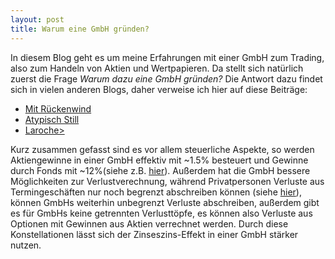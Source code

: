 ```yaml
---
layout: post
title: Warum eine GmbH gründen?
---
```


In diesem Blog geht es um meine Erfahrungen mit einer GmbH zum Trading, also zum Handeln von Aktien und Wertpapieren.
Da stellt sich natürlich zuerst die Frage <em>Warum dazu eine GmbH gründen?</em>
Die Antwort dazu findet sich in vielen anderen Blogs, daher verweise ich hier auf diese Beiträge:

* <a href="https://mit-rueckenwind.info/der-spardosen-gmbh-masterplan/"> Mit Rückenwind</a>
* <a href="https://www.atypischstill.com/allgemein/zwischenstand-nach-drei-monaten-gruendung-unserer-sparschwein-ug">Atypisch Still</a>
* <a href="https://github.com/laroche/trading-gmbh">Laroche></a>

Kurz zusammen gefasst sind es vor allem steuerliche Aspekte, so werden Aktiengewinne in einer GmbH effektiv mit ~1.5% besteuert und Gewinne durch Fonds mit ~12%(siehe z.B. <a href="https://wissen.ride.capital/knowledge/effektiver-steuersatz-ver%C3%A4u%C3%9Ferungsgewinne-aktienfonds">hier</a>). Außerdem hat die GmbH bessere Möglichkeiten zur Verlustverechnung, während Privatpersonen Verluste aus Termingeschäften nur noch begrenzt abschreiben können (siehe <a href="https://trading-steuerberatung.de/verlustverrechnung-aktien-termingeschaefte-ab-2021/">hier</a>), können GmbHs weiterhin unbegrenzt Verluste abschreiben, außerdem gibt es für GmbHs keine getrennten Verlusttöpfe, es können also Verluste aus Optionen mit Gewinnen aus Aktien verrechnet werden. Durch diese Konstellationen lässt sich der Zinseszins-Effekt in einer GmbH stärker nutzen.

